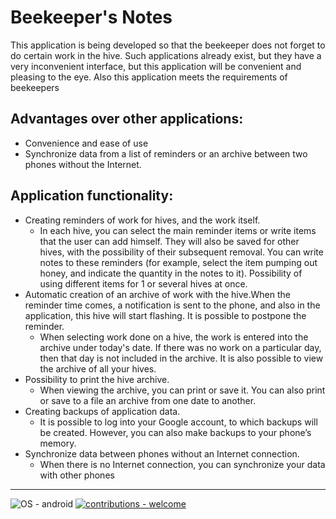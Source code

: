 # Beekeeper's Notes
This application is being developed so that the beekeeper does not forget to do certain work in the hive. Such applications already exist, but they have a very inconvenient interface, but this application will be convenient and pleasing to the eye. Also this application meets the requirements of beekeepers

## Advantages over other applications:
* Convenience and ease of use
* Synchronize data from a list of reminders or an archive between two phones without the Internet.
  
## Application functionality:
* Creating reminders of work for hives, and the work itself.
  * In each hive, you can select the main reminder items or write items that the user can add himself. They will also be saved for other hives, with the possibility of their subsequent removal. You can write notes to these reminders (for example, select the item pumping out honey, and indicate the quantity in the notes to it). Possibility of using different items for 1 or several hives at once.
* Automatic creation of an archive of work with the hive.When the reminder time comes, a notification is sent to the phone, and also in the application, this hive will start flashing. It is possible to postpone the reminder.
  * When selecting work done on a hive, the work is entered into the archive under today's date. If there was no work on a particular day, then that day is not included in the archive. It is also possible to view the archive of all your hives.
* Possibility to print the hive archive.
  * When viewing the archive, you can print or save it. You can also print or save to a file an archive from one date to another.
* Creating backups of application data.
  * It is possible to log into your Google account, to which backups will be created. However, you can also make backups to your phone’s memory.
* Synchronize data between phones without an Internet connection.
  * When there is no Internet connection, you can synchronize your data with other phones
____

![OS - android](https://img.shields.io/badge/OS-android-blue?logo=android&logoColor=white)
[![contributions - welcome](https://img.shields.io/badge/contributions-KpyWuTeI-blue)](https://github.com/KpyWuTeI "Go to contributions doc")
